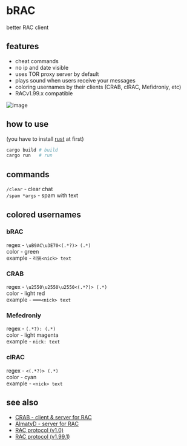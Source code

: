 # bRAC
better RAC client

## features

- cheat commands
- no ip and date visible
- uses TOR proxy server by default
- plays sound when users receive your messages
- coloring usernames by their clients (CRAB, clRAC, Mefidroniy, etc)
- RACv1.99.x compatible

![image](https://github.com/user-attachments/assets/a2858662-50f1-4554-949c-f55addf48fcc)

## how to use

(you have to install [rust](https://rust-lang.org) at first)

```bash
cargo build # build
cargo run   # run
```

## commands

`/clear` - clear chat \
`/spam *args` - spam with text

## colored usernames

### bRAC

regex - `\uB9AC\u3E70<(.*?)> (.*)` \
color - green \
example - `리㹰<nick> text`

### CRAB

regex - `\u2550\u2550\u2550<(.*?)> (.*)` \
color - light red \
example - `═══<nick> text`

### Mefedroniy

regex - `(.*?): (.*)` \
color - light magenta \
example - `nick: text`

### clRAC

regex - `<(.*?)> (.*)` \
color - cyan \
example - `<nick> text`

## see also

- [CRAB - client & server for RAC](https://gitea.bedohswe.eu.org/pixtaded/crab)
- [AlmatyD - server for RAC](https://gitea.bedohswe.eu.org/bedohswe/almatyd)
- [RAC protocol (v1.0)](https://bedohswe.eu.org/text/rac/protocol.md.html)
- [RAC protocol (v1.99.1)](https://gitea.bedohswe.eu.org/)


